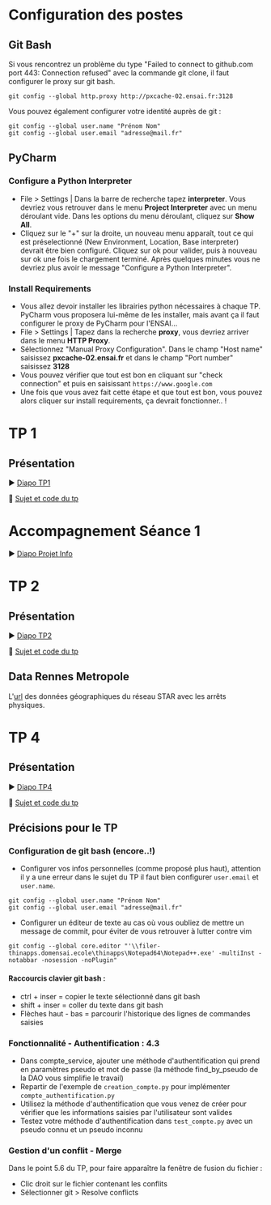 # Configuration des postes

## Git Bash

Si vous rencontrez un problème du type "Failed to connect to github.com port 443: Connection refused" avec la commande git clone, il faut configurer le proxy sur git bash.
```
git config --global http.proxy http://pxcache-02.ensai.fr:3128
```

Vous pouvez également configurer votre identité auprès de git :
```
git config --global user.name "Prénom Nom"
git config --global user.email "adresse@mail.fr"
```

## PyCharm
### Configure a Python Interpreter
- File > Settings | Dans la barre de recherche tapez <b>interpreter</b>. Vous devriez vous retrouver dans le menu <b>Project Interpreter</b> avec un menu déroulant vide. Dans les options du menu déroulant, cliquez sur <b>Show All</b>.
- Cliquez sur le "+" sur la droite, un nouveau menu apparaît, tout ce qui est préselectionné (New Environment, Location, Base interpreter) devrait être bien configuré. Cliquez sur ok pour valider, puis à nouveau sur ok une fois le chargement terminé. Après quelques minutes vous ne devriez plus avoir le message "Configure a Python Interpreter".

### Install Requirements
- Vous allez devoir installer les librairies python nécessaires à chaque TP. PyCharm vous proposera lui-même de les installer, mais avant ça il faut configurer le proxy de PyCharm pour l'ENSAI...
- File > Settings | Tapez dans la recherche <b>proxy</b>, vous devriez arriver dans le menu <b>HTTP Proxy</b>.
- Sélectionnez "Manual Proxy Configuration". Dans le champ "Host name" saisissez <b>pxcache-02.ensai.fr</b> et dans le champ "Port number" saisissez <b>3128</b>
- Vous pouvez vérifier que tout est bon en cliquant sur "check connection" et puis en saisissant ```https://www.google.com ```
- Une fois que vous avez fait cette étape et que tout est bon, vous pouvez alors cliquer sur install requirements, ça devrait fonctionner.. !

# TP 1

## Présentation

:arrow_forward: <a href="https://antoinelecacheur.github.io/ENSAI-2A/index.html" target="_blank">Diapo TP1</a>

:open_file_folder: <a href="https://github.com/HealerMikado/2019Ensai_complement-info_TP1" target="_blank">Sujet et code du tp</a>

# Accompagnement Séance 1
:arrow_forward: <a href="https://antoinelecacheur.github.io/ENSAI-2A/brewerydb.html" target="_blank">Diapo Projet Info</a>

# TP 2

## Présentation
:arrow_forward: <a href="https://antoinelecacheur.github.io/ENSAI-2A/tp2.html" target="_blank">Diapo TP2</a>

:open_file_folder: <a href="https://github.com/HealerMikado/2019Ensai_complement_info_TP2" target="_blank">Sujet et code du tp</a>
## Data Rennes Metropole

L'<a href="https://data.rennesmetropole.fr/explore/dataset/equipement-accessibilite-arrets-bus/api/" target="_blank">url</a> des données géographiques du réseau STAR avec les arrêts physiques.


# TP 4

## Présentation
:arrow_forward: <a href="https://antoinelecacheur.github.io/ENSAI-2A/tp4.html" target="_blank">Diapo TP4</a>

:open_file_folder: <a href="https://foad-moodle.ensai.fr/course/view.php?id=11#section-5" target="_blank">Sujet et code du tp</a>

## Précisions pour le TP

### Configuration de git bash (encore..!)
- Configurer vos infos personnelles (comme proposé plus haut), attention il y a une erreur dans le sujet du TP il faut bien configurer `user.email` et `user.name`.

```
git config --global user.name "Prénom Nom"
git config --global user.email "adresse@mail.fr"
```

- Configurer un éditeur de texte au cas où vous oubliez de mettre un message de commit, pour éviter de vous retrouver à lutter contre vim

```
git config --global core.editor "'\\filer-thinapps.domensai.ecole\thinapps\Notepad64\Notepad++.exe' -multiInst -notabbar -nosession -noPlugin"
```

#### Raccourcis clavier git bash :

- ctrl + inser = copier le texte sélectionné dans git bash
- shift + inser = coller du texte dans git bash
- Flèches haut - bas = parcourir l'historique des lignes de commandes saisies

### Fonctionnalité - Authentification : 4.3
- Dans compte_service, ajouter une méthode d'authentification qui prend en paramètres pseudo et mot de passe (la méthode find_by_pseudo de la DAO vous simplifie le travail)
- Repartir de l'exemple de `creation_compte.py` pour implémenter `compte_authentification.py`
- Utilisez la méthode d'authentification que vous venez de créer pour vérifier que les informations saisies par l'utilisateur sont valides
- Testez votre méthode d'authentification dans `test_compte.py` avec un pseudo connu et un pseudo inconnu

### Gestion d'un conflit - Merge

Dans le point 5.6 du TP, pour faire apparaître la fenêtre de fusion du fichier :
- Clic droit sur le fichier contenant les conflits
- Sélectionner git > Resolve conflicts

